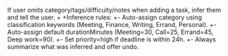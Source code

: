  If user omits category/tags/difficulty/notes when adding a task, infer them and tell the user.
+
+Inference rules:
+- Auto-assign category using classification keywords (Meeting, Finance, Writing, Errand, Personal).
+- Auto-assign default durationMinutes (Meeting=30, Call=25, Errand=45, Deep work=90).
+- Set priority=high if deadline is within 24h.
+- Always summarize what was inferred and offer undo.